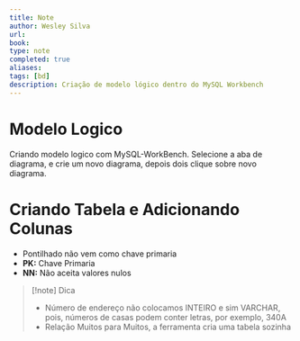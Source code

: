 ```yaml
---
title: Note
author: Wesley Silva
url:
book:
type: note
completed: true
aliases:
tags: [bd]
description: Criação de modelo lógico dentro do MySQL Workbench
---
```

# Modelo Logico
Criando modelo logico com MySQL-WorkBench.
Selecione a aba de diagrama, e crie um novo diagrama, depois dois clique sobre novo diagrama.

# Criando Tabela e Adicionando Colunas
- Pontilhado não vem como chave primaria
- **PK:** Chave Primaria
- **NN:** Não aceita valores nulos
> [!note] Dica
> - Número de endereço não colocamos INTEIRO e sim VARCHAR, pois, números de casas podem conter letras, por exemplo,  340A
> - Relação Muitos para Muitos, a ferramenta cria uma tabela sozinha